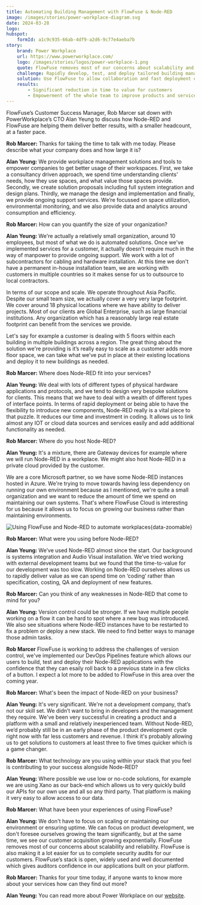 ```yaml
---
title: Automating Building Management with FlowFuse & Node-RED
image: /images/stories/power-workplace-diagram.svg
date: 2024-03-28
logo:
hubspot:
    formId: a1c9c935-66ab-4df9-a2d6-9c77e4aeba7b
story:
    brand: Power Workplace
    url: https://www.powerworkplace.com/
    logo: /images/stories/logos/power-workplace-1.png
    quote: FlowFuse removes most of our concerns about scalability and reliability. It’s also making it a lot easier for us to complete security audits for our customers. FlowFuse’s stack is open, widely used and well documented which gives auditors confidence in our applications built on your platform.
    challenge: Rapidly develop, test, and deploy tailored building management solutions.
    solution: Use FlowFuse to allow collaboration and fast deployment of Node-RED flows to customers' premises.
    results:
        - Significant reduction in time to value for customers
        - Empowerment of the whole team to improve products and services
---
```


FlowFuse’s Customer Success Manager, Rob Marcer sat down with PowerWorkplace’s CTO Alan Yeung to discuss how Node-RED and FlowFuse are helping them deliver better results, with a smaller headcount, at a faster pace.

<!--more-->

**Rob Marcer:** Thanks for taking the time to talk with me today. Please describe what your company does and how large it is?

**Alan Yeung:** We provide workplace management solutions and tools to empower companies to get better usage of their workspaces. First, we take a consultancy driven approach, we spend time understanding clients' needs, how they use spaces, and what value those spaces provide. Secondly, we create solution proposals including full system integration and design plans. Thirdly, we manage the design and implementation and finally, we provide ongoing support services. We’re focussed on space utilization, environmental monitoring, and we also provide data and analytics around consumption and efficiency.

**Rob Marcer:** How can you quantify the size of your organization?

**Alan Yeung:** We're actually a relatively small organization, around 10 employees, but most of what we do is automated solutions. Once we've implemented services for a customer, it actually doesn't require much in the way of manpower to provide ongoing support. We work with a lot of subcontractors for cabling and hardware installation. At this time we don't have a permanent in-house installation team, we are working with customers in multiple countries so it makes sense for us to outsource to local contractors.

In terms of our scope and scale. We operate throughout Asia Pacific. Despite our small team size, we actually cover a very very large footprint. We cover around 18 physical locations where we have ability to deliver projects. Most of our clients are Global Enterprise, such as large financial institutions. Any organization which has a reasonably large real estate footprint can benefit from the services we provide.

Let's say for example a customer is dealing with 5 floors within each building in multiple buildings across a region. The great thing about the solution we're providing is it’s really easy to scale as a customer adds more floor space, we can take what we’ve put in place at their existing locations and deploy it to new buildings as needed.

**Rob Marcer:** Where does Node-RED fit into your services?

**Alan Yeung:** We deal with lots of different types of physical hardware applications and protocols, and we tend to design very bespoke solutions for clients. This means that we have to deal with a wealth of different types of interface points. In terms of rapid deployment or being able to have the flexibility to introduce new components, Node-RED really is a vital piece to that puzzle. It reduces our time and investment in coding. It allows us to link almost any IOT or cloud data sources and services easily and add additional functionality as needed.

**Rob Marcer:** Where do you host Node-RED?

**Alan Yeung:** It's a mixture, there are Gateway devices for example where we will run Node-RED in a workplace. We might also host Node-RED in a private cloud provided by the customer.

We are a core Microsoft partner, so we have some Node-RED instances hosted in Azure. We're trying to move towards having less dependency on running our own environment because as I mentioned, we're quite a small organization and we want to reduce the amount of time we spend on maintaining our own systems. That's where FlowFuse Cloud is interesting for us because it allows us to focus on growing our business rather than maintaining environments.

![Using FlowFuse and Node-RED to automate workplaces](./images/stories/power-workplace-diagram.svg "Using FlowFuse and Node-RED to automate workplaces"){data-zoomable}

**Rob Marcer:** What were you using before Node-RED?

**Alan Yeung:** We’ve used Node-RED almost since the start. Our background is systems integration and Audio Visual installation. We’ve tried working with external development teams but we found that the time-to-value for our development was too slow. Working on Node-RED ourselves allows us to rapidly deliver value as we can spend time on ‘coding’ rather than specification, costing, QA and deployment of new features.

**Rob Marcer:** Can you think of any weaknesses in Node-RED that come to mind for you? 

**Alan Yeung:** Version control could be stronger. If we have multiple people working on a flow it can be hard to spot where a new bug was introduced. We also see situations where Node-RED instances have to be restarted to fix a problem or deploy a new stack. We need to find better ways to manage those admin tasks.

**Rob Marcer** FlowFuse is working to address the challenges of version control, we've implemented our DevOps Pipelines feature which allows our users to build, test and deploy their Node-RED applications with the confidence that they can esaily roll back to a previous state in a few clicks of a button. I expect a lot more to be added to FlowFuse in this area over the coming year.

**Rob Marcer:** What's been the impact of Node-RED on your business?

**Alan Yeung:** It's very significant. We're not a development company, that’s not our skill set. We didn’t want to bring in developers and the management they require. We've been very successful in creating a product and a platform with a small and relatively inexperienced team. Without Node-RED, we’d probably still be in an early phase of the product development cycle right now with far less customers and revenue. I think it's probably allowing us to get solutions to customers at least three to five times quicker which is a game changer.

**Rob Marcer:** What technology are you using within your stack that you feel is contributing to your success alongside Node-RED?

**Alan Yeung:** Where possible we use low or no-code solutions, for example we are using Xano as our back-end which allows us to very quickly build our APIs for our own use and all so any third party. That platform is making it very easy to allow access to our data.

**Rob Marcer:** What have been your experiences of using FlowFuse?

**Alan Yeung:** We don't have to focus on scaling or maintaining our environment or ensuring uptime. We can focus on product development, we don't foresee ourselves growing the team significantly, but at the same time, we see our customer acquisition growing exponentially. FlowFuse removes most of our concerns about scalability and reliability.
FlowFuse is also making it a lot easier for us to complete security audits for our customers. FlowFuse’s stack is open, widely used and well documented which gives auditors confidence in our applications built on your platform.

**Rob Marcer:** Thanks for your time today, if anyone wants to know more about your services how can they find out more?

**Alan Yeung:** You can read more about Power Workplace on our [website](https://www.powerworkplace.com/).

